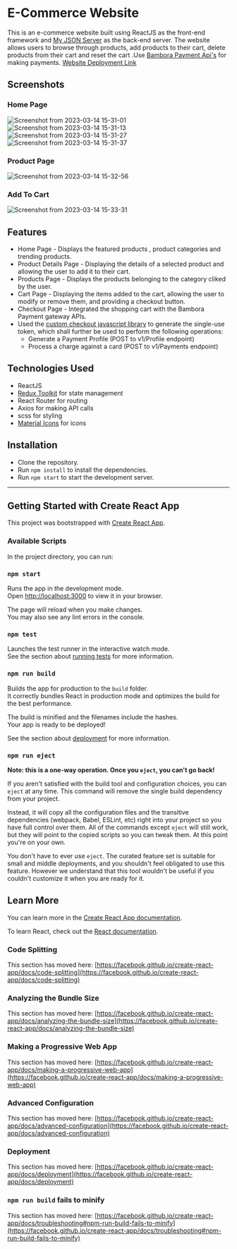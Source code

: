 # E-Commerce Website
This is an e-commerce website built using ReactJS as the front-end framework and [My JSON Server](https://my-json-server.typicode.com/) as the back-end server. The website allows users to browse through products, add products to their cart, delete products from their cart and reset the cart .Use [Bambora Payment Api's](https://dev.na.bambora.com/docs/references/payment_APIs/) for making payments.
[Website Deployment Link]()

## Screenshots
### Home Page
![Screenshot from 2023-03-14 15-31-01](https://user-images.githubusercontent.com/45715802/224968858-4eb9625b-6780-4d35-bcde-93f1d7cad6e3.png)
![Screenshot from 2023-03-14 15-31-13](https://user-images.githubusercontent.com/45715802/224968886-aa6ead64-9388-4955-ac10-4e31e23aa5a5.png)
![Screenshot from 2023-03-14 15-31-27](https://user-images.githubusercontent.com/45715802/224968920-bf4282ae-4d7f-4446-bfad-e4dc7df9dd83.png)
![Screenshot from 2023-03-14 15-31-37](https://user-images.githubusercontent.com/45715802/224968961-2bac85a8-e5ff-45d9-b9d6-d5dd012c1ead.png)
### Product Page
![Screenshot from 2023-03-14 15-32-56](https://user-images.githubusercontent.com/45715802/224968991-7c17d99f-a345-4b66-9834-ab9d6efeb9a2.png)
### Add To Cart
![Screenshot from 2023-03-14 15-33-31](https://user-images.githubusercontent.com/45715802/224969028-ed259e70-6ac5-47fd-b1bb-4069287b7270.png)




## Features
- Home Page - Displays the featured products , product categories and trending products.
- Product Details Page - Displaying the details of a selected product and allowing the user to add it to their cart.
- Products Page - Displays the products belonging to the category cliked by the user.
- Cart Page - Displaying the items added to the cart, allowing the user to modify or remove them, and providing a checkout button.
- Checkout Page - Integrated the shopping cart with the Bambora Payment gateway APIs.
- Used the [custom checkout javascript library](https://dev.na.bambora.com/docs/guides/custom_checkout) to generate the single-use token, which shall further be used to perform the following operations:  
    - Generate a Payment Profile (POST to v1/Profile endpoint)
    - Process a charge against a card (POST to v1/Payments endpoint)
## Technologies Used
- ReactJS
- [Redux Toolkit](https://redux-toolkit.js.org/) for state management
- React Router for routing
- Axios for making API calls
- scss for styling
- [Material Icons](https://mui.com/material-ui/material-icons/) for icons

## Installation
- Clone the repository.
- Run `npm install` to install the dependencies.
- Run `npm start` to start the development server.


---
## Getting Started with Create React App

This project was bootstrapped with [Create React App](https://github.com/facebook/create-react-app).

### Available Scripts

In the project directory, you can run:

### `npm start`

Runs the app in the development mode.\
Open [http://localhost:3000](http://localhost:3000) to view it in your browser.

The page will reload when you make changes.\
You may also see any lint errors in the console.

### `npm test`

Launches the test runner in the interactive watch mode.\
See the section about [running tests](https://facebook.github.io/create-react-app/docs/running-tests) for more information.

### `npm run build`

Builds the app for production to the `build` folder.\
It correctly bundles React in production mode and optimizes the build for the best performance.

The build is minified and the filenames include the hashes.\
Your app is ready to be deployed!

See the section about [deployment](https://facebook.github.io/create-react-app/docs/deployment) for more information.

### `npm run eject`

**Note: this is a one-way operation. Once you `eject`, you can't go back!**

If you aren't satisfied with the build tool and configuration choices, you can `eject` at any time. This command will remove the single build dependency from your project.

Instead, it will copy all the configuration files and the transitive dependencies (webpack, Babel, ESLint, etc) right into your project so you have full control over them. All of the commands except `eject` will still work, but they will point to the copied scripts so you can tweak them. At this point you're on your own.

You don't have to ever use `eject`. The curated feature set is suitable for small and middle deployments, and you shouldn't feel obligated to use this feature. However we understand that this tool wouldn't be useful if you couldn't customize it when you are ready for it.

## Learn More

You can learn more in the [Create React App documentation](https://facebook.github.io/create-react-app/docs/getting-started).

To learn React, check out the [React documentation](https://reactjs.org/).

### Code Splitting

This section has moved here: [https://facebook.github.io/create-react-app/docs/code-splitting](https://facebook.github.io/create-react-app/docs/code-splitting)

### Analyzing the Bundle Size

This section has moved here: [https://facebook.github.io/create-react-app/docs/analyzing-the-bundle-size](https://facebook.github.io/create-react-app/docs/analyzing-the-bundle-size)

### Making a Progressive Web App

This section has moved here: [https://facebook.github.io/create-react-app/docs/making-a-progressive-web-app](https://facebook.github.io/create-react-app/docs/making-a-progressive-web-app)

### Advanced Configuration

This section has moved here: [https://facebook.github.io/create-react-app/docs/advanced-configuration](https://facebook.github.io/create-react-app/docs/advanced-configuration)

### Deployment

This section has moved here: [https://facebook.github.io/create-react-app/docs/deployment](https://facebook.github.io/create-react-app/docs/deployment)

### `npm run build` fails to minify

This section has moved here: [https://facebook.github.io/create-react-app/docs/troubleshooting#npm-run-build-fails-to-minify](https://facebook.github.io/create-react-app/docs/troubleshooting#npm-run-build-fails-to-minify)
